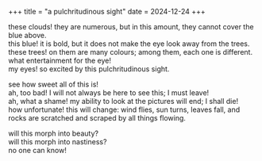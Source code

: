 +++
title = "a pulchritudinous sight"
date = 2024-12-24
+++

these clouds! they are numerous, but in this amount, they cannot cover the blue above. \
this blue! it is bold, but it does not make the eye look away from the trees. \
these trees! on them are many colours; among them, each one is different. what entertainment for the eye! \
my eyes! so excited by this pulchritudinous sight.

see how sweet all of this is! \
ah, too bad! I will not always be here to see this; I must leave! \
ah, what a shame! my ability to look at the pictures will end; I shall die! \
how unfortunate! this will change: wind flies, sun turns, leaves fall, and rocks are scratched and scraped by all things flowing.

will this morph into beauty? \
will this morph into nastiness? \
no one can know!
